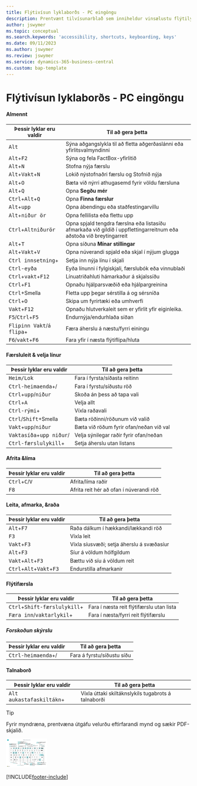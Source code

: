 ```yaml
---
title: Flýtivísun lyklaborðs - PC eingöngu
description: Prentvænt tilvísunarblað sem inniheldur vinsælustu flýtilyklana fyrir tölvunotendur.
author: jswymer
ms.topic: conceptual
ms.search.keywords: 'accessibility, shortcuts, keyboarding, keys'
ms.date: 09/11/2023
ms.author: jswymer
ms.review: jswymer
ms.service: dynamics-365-business-central
ms.custom: bap-template
---
```


# Flýtivísun lyklaborðs - PC eingöngu

#### Almennt

|Þessir lyklar eru valdir|Til að gera þetta|  
|-|-|
|<kbd>Alt</kbd>|Sýna aðgangslykla til að fletta aðgerðaslánni eða yfirlitsvalmyndinni|
|<kbd>Alt</kbd>+<kbd>F2</kbd>|Sýna og fela FactBox-yfirlitið|
|<kbd>Alt</kbd>+<kbd>N</kbd>|Stofna nýja færslu|
|<kbd>Alt</kbd>+<kbd>Vakt</kbd>+<kbd>N</kbd>|Lokið nýstofnaðri færslu og Stofnið nýja|
|<kbd>Alt</kbd>+<kbd>O</kbd>|Bæta við nýrri athugasemd fyrir völdu færsluna|
|<kbd>Alt</kbd>+<kbd>Q</kbd>|Opna **Segðu mér**|
|<kbd>Ctrl</kbd>+<kbd>Alt</kbd>+<kbd>Q</kbd>|Opna **Finna færslur**|
|<kbd>Alt</kbd>+<kbd>upp</kbd>|Opna ábendingu eða staðfestingarvillu|
|<kbd>Alt</kbd>+<kbd>niður ör</kbd>|Opna fellilista eða flettu upp|
|<kbd>Ctrl</kbd>+<kbd>Alt</kbd><kbd>niðurör</kbd>|Opna spjald tengdra færslna eða listasíðu afmarkaða við gildið í uppflettingarreitnum eða aðstoða við breytingarreit|
|<kbd>Alt</kbd>+<kbd>T</kbd>|Opna síðuna **Mínar stillingar**|
|<kbd>Alt</kbd>+<kbd>Vakt</kbd>+<kbd>V</kbd>|Opna núverandi spjald eða skjal í nýjum glugga|
|<kbd>Ctrl innsetning</kbd>+<kbd></kbd>|Setja inn nýja línu í skjali|
|<kbd>Ctrl</kbd>-<kbd>eyða</kbd>|Eyða línunni í fylgiskjali, færslubók eða vinnublaði|
|<kbd>Ctrl</kbd>+<kbd>vakt</kbd>+<kbd>F12</kbd>|Línuatriðahluti hámarkaður á skjalssíðu|
|<kbd>Ctrl</kbd>+<kbd>F1</kbd>|Opnaðu hjálparsvæðið eða hjálpargreinina|
|<kbd>Ctrl</kbd>+Smella|Fletta upp þegar sérstilla á og sérsníða|
|<kbd>Ctrl</kbd>+<kbd>O</kbd>|Skipa um fyrirtæki eða umhverfi|
|<kbd>Vakt</kbd>+<kbd>F12</kbd>|Opnaðu hlutverkaleit sem er yfirlit yfir eiginleika.|
|<kbd>F5</kbd>/<kbd>Ctrl</kbd>+<kbd>F5</kbd>|Endurnýja/endurhlaða síðan|
|<kbd>Flipinn Vakt</kbd>/<kbd>á flipa</kbd>+<kbd></kbd>|Færa áherslu á næstu/fyrri einingu|
|<kbd>F6</kbd>/<kbd>vakt</kbd>+<kbd>F6</kbd>|Fara yfir í næsta flýtiflipa/hluta|

#### Færsluleit & velja línur

|Þessir lyklar eru valdir|Til að gera þetta|
|-|-|
|<kbd> Heim/Lok|Fara í fyrsta/síðasta reitinn|
|<kbd>Ctrl-heimaenda</kbd>+<kbd></kbd>/<kbd></kbd>|Fara í fyrstu/síðustu röð|
|<kbd>Ctrl</kbd>+<kbd>upp</kbd>/<kbd>niður</kbd>|Skoða án þess að tapa vali|
|<kbd>Ctrl</kbd>+<kbd>A</kbd>|Velja allt|
|<kbd>Ctrl-rými</kbd>+<kbd></kbd>|Víxla raðavali|
|<kbd>Ctrl</kbd>/<kbd>Shift</kbd>+Smella|Bæta röðinni/röðunum við valið|
|<kbd>Vakt</kbd>+<kbd>upp</kbd>/<kbd>niður</kbd>|Bæta við röðum fyrir ofan/neðan við val|
|<kbd>Vaktasíða</kbd>+<kbd>upp niður</kbd>/<kbd></kbd>|Velja sýnilegar raðir fyrir ofan/neðan|
|<kbd>Ctrl-færslulykill</kbd>+<kbd></kbd>|Setja áherslu utan listans|

#### Afrita &líma

|Þessir lyklar eru valdir|Til að gera þetta|
|-|-|
|<kbd>Ctrl</kbd>+<kbd>C</kbd>/<kbd>V</kbd>|Afrita/líma raðir|
|<kbd>F8</kbd>|Afrita reit hér að ofan í núverandi röð|

#### Leita, afmarka, &raða

|Þessir lyklar eru valdir|Til að gera þetta|
|-|-|
|<kbd>Alt</kbd>+<kbd>F7</kbd>|Raða dálkum í hækkandi/lækkandi röð|
|<kbd>F3</kbd>|Víxla leit|
|<kbd>Vakt</kbd>+<kbd>F3</kbd>|Víxla síusvæði; setja áherslu á svæðasíur|
|<kbd>Alt</kbd>+<kbd>F3</kbd>|Síur á völdum hólfgildum|
|<kbd>Vakt</kbd>+<kbd>Alt</kbd>+<kbd>F3</kbd>|Bættu við síu á völdum reit|
|<kbd>Ctrl</kbd>+<kbd>Alt</kbd>+<kbd>Vakt</kbd>+<kbd>F3</kbd>|Endurstilla afmarkanir|

#### Flýtifærsla

|Þessir lyklar eru valdir|Til að gera þetta|
|-|-|
|<kbd>Ctrl</kbd>+<kbd>Shift-færslulykill</kbd>+<kbd></kbd>|Fara í næsta reit flýtifærslu utan lista|
|<kbd>Færa inn</kbd>/<kbd>vaktarlykil</kbd>+<kbd></kbd>|Fara í næsta/fyrri reit flýtifærslu|

##### Forskoðun skýrslu

|Þessir lyklar eru valdir|Til að gera þetta|
|-|-|
|<kbd>Ctrl-heimaenda</kbd>+<kbd></kbd>/<kbd></kbd>|Fara á fyrstu/síðustu síðu|

#### Talnaborð

|Þessir lyklar eru valdir|Til að gera þetta|  
|-|-|
|<kbd>Alt aukastafaskiltákn</kbd>+<kbd></kbd>|Víxla úttaki skiltáknslykils tugabrots á talnaborði|

> [!TIP]
> Fyrir myndræna, prentvæna útgáfu velurðu eftirfarandi mynd og sækir PDF-skjalið.
>
> [![Táknmynd sem opnar PDF.](media/keyboard_shortcut_inline.png)](media/keyboard-shortcuts-2023.pdf)


[!INCLUDE[footer-include](includes/footer-banner.md)]
